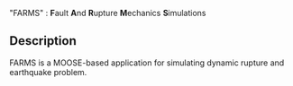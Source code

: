 "FARMS" : **F**ault **A**nd **R**upture **M**echanics **S**imulations

## Description

FARMS is a MOOSE-based application for simulating dynamic rupture and earthquake problem.

